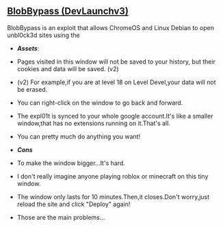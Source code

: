 ## [BlobBypass (DevLaunchv3)](https://devlaunchv3.netlify.app/)
BlobBypass is an exploit that allows ChromeOS and Linux Debian to open unbl0ck3d sites using the 

- ***Assets***:
- Pages visited in this window will not be saved to your history, but their cookies and data will be saved. (v2)
- (v2) For example,if you are at level 18 on Level Devel,your data will not be erased.
- You can right-click on the window to go back and forward.
- The expl01t is synced to your whole google account.It's like a smaller window,that has no extensions running on it.That's all.
- You can pretty much do anything you want!

- ***Cons***
- To make the window bigger...It's hard.
- I don't really imagine anyone playing roblox or minecraft on this tiny window.
- The window only lasts for 10 minutes.Then,it closes.Don't worry,just reload the site and click "Deploy" again!
- Those are the main problems...
